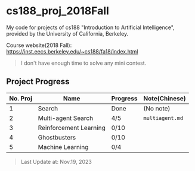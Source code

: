 # cs188_proj_2018Fall

My code for projects of cs188 "Introduction to Artificial Intelligence", provided by the University of California, Berkeley.

Course website(2018 Fall): <https://inst.eecs.berkeley.edu/~cs188/fa18/index.html>

> I don't have enough time to solve any mini contest.

## Project Progress

|No. Proj|Name|Progress|Note(Chinese)|
|--------|----|--------|----|
|1|Search|Done|(No note)|
|2|Multi-agent Search|4/5|`multiagent.md`|
|3|Reinforcement Learning|0/10||
|4|Ghostbusters|0/10||
|5|Machine Learning|0/4||

> Last Update at: Nov.19, 2023
